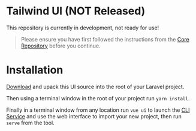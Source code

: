 # Tailwind UI (NOT Released)

This repository is currently in development, not ready for use!

> Please ensure you have first followed the instructions from the [Core Repository](https://github.com/laracli/core) before you continue.

# Installation

[Download](https://github.com/laracli/ui-tailwind/archive/master.zip) and upack this UI source into the root of your Laravel project.

Then using a terminal window in the root of your project run `yarn install`.

Finally in a terminal window from any location run `vue ui` to launch the [CLI Service](https://cli.vuejs.org/guide/cli-service.html#cli-service) and use the web interface to import your new project, then run `serve` from the tool.
